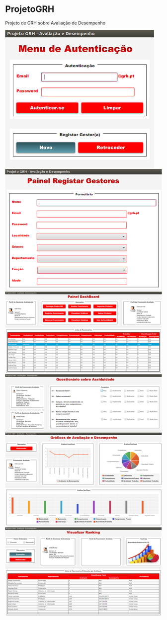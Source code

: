# ProjetoGRH
Projeto de GRH sobre Avaliação de Desempenho

![](/autenticacao.png)
![](/registar.png)
![](/dashboard.png)
![](avaliacao.png)
![](/estatistica.png)
![](/ordenacao.png)
